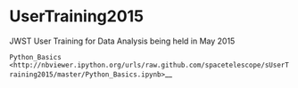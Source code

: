 # UserTraining2015
JWST User Training for Data Analysis being held in May 2015

`Python_Basics <http://nbviewer.ipython.org/urls/raw.github.com/spacetelescope/sUserTraining2015/master/Python_Basics.ipynb>`__
